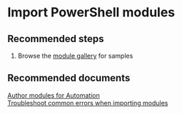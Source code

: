 <properties
	pageTitle="Import PowerShell modules"
	description="Import PowerShell modules"
	service="microsoft.automation"
	resource="automationaccounts"
	authors="kasparks"
	displayOrder=""
    selfHelpType="resource"
	selfHelpType=""
	supportTopicIds=""
	resourceTags=""
	productPesIds=""
	cloudEnvironments="public"
/>

# Import PowerShell modules

## **Recommended steps**
1. Browse the [module gallery](data-blade:Microsoft_Azure_Automation.ModuleGalleryBlade) for samples

## **Recommended documents**
[Author modules for Automation](https://azure.microsoft.com/blog/authoring-integration-modules-for-azure-automation/)<br>
[Troubleshoot common errors when importing modules](https://azure.microsoft.com/documentation/articles/automation-troubleshooting-automation-errors/#troubleshoot-common-errors-when-importing-modules)
